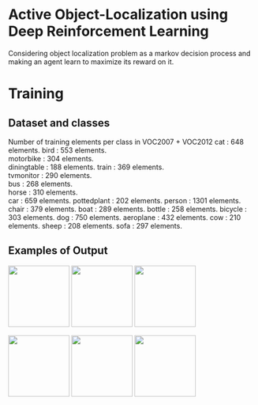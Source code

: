# Active Object-Localization using Deep Reinforcement Learning
Considering object localization problem as a markov decision process and making an agent learn to maximize its reward on it.

# Training 



## Dataset and classes
Number of training elements per class in VOC2007 + VOC2012
cat : 648 elements.
bird : 553 elements.       
motorbike : 304 elements.  
diningtable : 188 elements.
train : 369 elements.      
tvmonitor : 290 elements.  
bus : 268 elements.        
horse : 310 elements.      
car : 659 elements.
pottedplant : 202 elements.
person : 1301 elements.
chair : 379 elements.
boat : 289 elements.
bottle : 258 elements.
bicycle : 303 elements.
dog : 750 elements.
aeroplane : 432 elements.
cow : 210 elements.
sheep : 208 elements.
sofa : 297 elements.



## Examples of Output
<p float="left">
  <img src="https://github.com/raysr/Active-Object-Localization-Deep-Reinforcement-Learning/blob/master/media/movie_1.gif" width="124" />
  <img src="https://github.com/raysr/Active-Object-Localization-Deep-Reinforcement-Learning/blob/master/media/movie_2.gif" width="124" /> 
  <img src="https://github.com/raysr/Active-Object-Localization-Deep-Reinforcement-Learning/blob/master/media/movie_3.gif" width="124" />
</p>


<p float="left">
<img src="https://github.com/raysr/Active-Object-Localization-Deep-Reinforcement-Learning/blob/master/media/movie_4.gif" width="124" />
  <img src="https://github.com/raysr/Active-Object-Localization-Deep-Reinforcement-Learning/blob/master/media/movie_5.gif" width="124" /> 
  <img src="https://github.com/raysr/Active-Object-Localization-Deep-Reinforcement-Learning/blob/master/media/movie_6.gif" width="124" />
</p>
